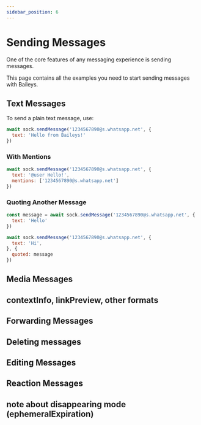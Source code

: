 ```yaml
---
sidebar_position: 6
---
```


# Sending Messages
One of the core features of any messaging experience is sending messages.

This page contains all the examples you need to start sending messages with Baileys.

## Text Messages

To send a plain text message, use:

```javascript
await sock.sendMessage('1234567890@s.whatsapp.net', {
  text: 'Hello from Baileys!'
})
```

### With Mentions

```javascript
await sock.sendMessage('1234567890@s.whatsapp.net', {
  text: '@user Hello!',
  mentions: ['1234567890@s.whatsapp.net']
})
```

### Quoting Another Message

```javascript
const message = await sock.sendMessage('1234567890@s.whatsapp.net', {
  text: 'Hello'
})

await sock.sendMessage('1234567890@s.whatsapp.net', {
  text: 'Hi',
}, {
  quoted: message
})
```

## Media Messages

## contextInfo, linkPreview, other formats


## Forwarding Messages

## Deleting messages

## Editing Messages

## Reaction Messages


## note about disappearing mode (ephemeralExpiration)
